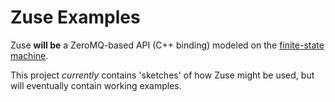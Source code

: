# Zuse Examples

Zuse **will be** a ZeroMQ-based API (C++ binding) modeled on the [finite-state machine](https://en.wikipedia.org/wiki/Finite-state_machine).

This project *currently* contains 'sketches' of how Zuse might be used, but will eventually contain working examples.
